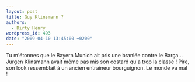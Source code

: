 ```yaml
---
layout: post
title: Guy Klinsmann ?
authors:
  - Dirty Henry
wordpress_id: 493
date: "2009-04-10 13:45:00 +0200"
---
```


Tu m'étonnes que le Bayern Munich ait pris une branlée contre le Barça… Jurgen
Klinsmann avait même pas mis son costard qu'a trop la classe ! Pire, son look
ressemblait à un ancien entraîneur bourguignon. Le monde va mal !
